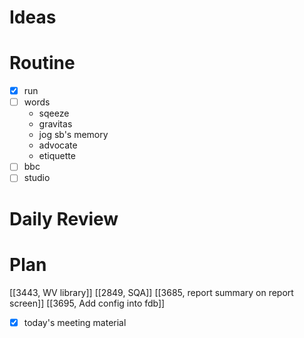 # Ideas
# Routine
- [x] run
- [ ] words
	- sqeeze
	- gravitas
	- jog sb's memory
	- advocate
	- etiquette
- [ ] bbc
- [ ] studio
# Daily Review

# Plan
[[3443, WV library]]
[[2849, SQA]]
[[3685, report summary on report screen]]
[[3695, Add config into fdb]]
* [x] today's meeting material